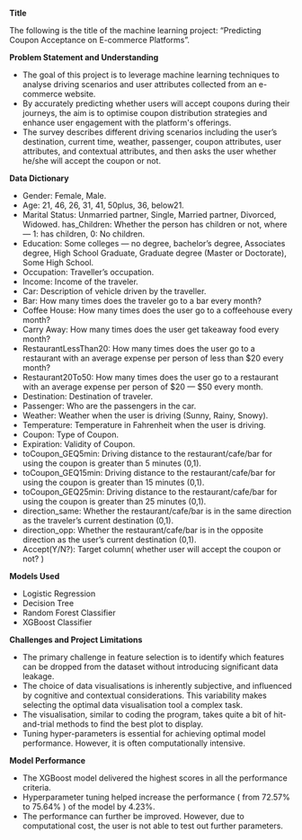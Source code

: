**Title**

The following is the title of the machine learning project: “Predicting Coupon Acceptance on E-commerce Platforms”.

**Problem Statement and Understanding**

- The goal of this project is to leverage machine learning techniques to analyse driving scenarios and user attributes collected from an e-commerce website.
- By accurately predicting whether users will accept coupons during their journeys, the aim is to optimise coupon distribution strategies and enhance user engagement with the platform's offerings.
- The survey describes different driving scenarios including the user’s destination, current time, weather, passenger, coupon attributes, user attributes, and contextual attributes, and then asks the user whether he/she will accept the coupon or not.

**Data Dictionary**

- Gender: Female, Male.
- Age: 21, 46, 26, 31, 41, 50plus, 36, below21.
- Marital Status: Unmarried partner, Single, Married partner, Divorced, Widowed.
has_Children: Whether the person has children or not, where — 1: has children, 0: No children.
- Education: Some colleges — no degree, bachelor’s degree, Associates degree, High School Graduate, Graduate degree (Master or Doctorate), Some High School.
- Occupation: Traveller’s occupation.
- Income: Income of the traveler.
- Car: Description of vehicle driven by the traveller.
- Bar: How many times does the traveler go to a bar every month?
- Coffee House: How many times does the user go to a coffeehouse every month?
- Carry Away: How many times does the user get takeaway food every month?
- RestaurantLessThan20: How many times does the user go to a restaurant with an average expense per person of less than $20 every month?
- Restaurant20To50: How many times does the user go to a restaurant with an average expense per person of $20 — $50 every month.
- Destination: Destination of traveler.
- Passenger: Who are the passengers in the car.
- Weather: Weather when the user is driving (Sunny, Rainy, Snowy).
- Temperature: Temperature in Fahrenheit when the user is driving.
- Coupon: Type of Coupon.
- Expiration: Validity of Coupon.
- toCoupon_GEQ5min: Driving distance to the restaurant/cafe/bar for using the coupon is greater than 5 minutes (0,1).
- toCoupon_GEQ15min: Driving distance to the restaurant/cafe/bar for using the coupon is greater than 15 minutes (0,1).
- toCoupon_GEQ25min: Driving distance to the restaurant/cafe/bar for using the coupon is greater than 25 minutes (0,1).
- direction_same: Whether the restaurant/cafe/bar is in the same direction as the traveler’s current destination (0,1).
- direction_opp: Whether the restaurant/cafe/bar is in the opposite direction as the user’s current destination (0,1).
- Accept(Y/N?): Target column( whether user will accept the coupon or not? )

**Models Used**

- Logistic Regression
- Decision Tree
- Random Forest Classifier
- XGBoost Classifier

**Challenges and Project Limitations**

- The primary challenge in feature selection is to identify which features can be dropped from the dataset without introducing significant data leakage.
- The choice of data visualisations is inherently subjective, and influenced by cognitive and contextual considerations. This variability makes selecting the optimal data visualisation tool a complex task.
- The visualisation, similar to coding the program, takes quite a bit of hit-and-trial methods to find the best plot to display.
- Tuning hyper-parameters is essential for achieving optimal model performance. However, it is often computationally intensive.

**Model Performance**

- The XGBoost model delivered the highest scores in all the performance criteria.
- Hyperparameter tuning helped increase the performance ( from 72.57% to 75.64% ) of the model by 4.23%.
- The performance can further be improved. However, due to computational cost, the user is not able to test out further parameters.
